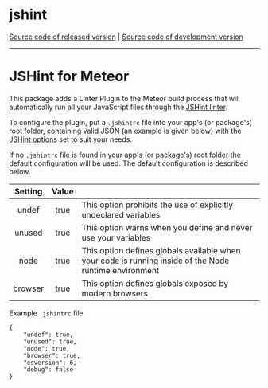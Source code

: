 # jshint
[Source code of released version](https://github.com/meteor/meteor/tree/master/packages/jshint) | [Source code of development version](https://github.com/meteor/meteor/tree/devel/packages/jshint)
***

JSHint for Meteor
===

This package adds a Linter Plugin to the Meteor build process that will automatically run all your JavaScript 
files through the [JSHint linter](http://jshint.com/about/).

To configure the plugin, put a `.jshintrc` file into your app's (or package's)
root folder, containing valid JSON (an example is given below) with the [JSHint
options](http://jshint.com/docs/options/) set to suit your needs.


If no `.jshintrc` file is found in your app's (or package's) root folder the default 
configuration will be used. The default configuration is described below.


|  Setting  |   Value    |                                                                                                         | 
|:---------:|:----------:|---------------------------------------------------------------------------------------------------------|
|  undef    |    true    | This option prohibits the use of explicitly undeclared variables                                        |
|  unused   |    true    | This option warns when you define and never use your variables                                          |
|  node     |    true    | This option defines globals available when your code is running inside of the Node runtime environment  |
|  browser  |    true    | This option defines globals exposed by modern browsers                                                  |


Example `.jshintrc` file
```
{
    "undef": true,    
    "unused": true,
    "node": true,    
    "browser": true,
    "esversion": 6,
    "debug": false
}
```